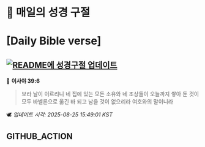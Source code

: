 # 🙏 매일의 성경 구절
# [Daily Bible verse]
## [![README에 성경구절 업데이트](https://github.com/DONGSUKA/first_test/actions/workflows/update-readme-bible.yml/badge.svg)](https://github.com/DONGSUKA/first_test/actions/workflows/update-readme-bible.yml)
<!-- START_BIBLE_VERSE -->
📖 **이사야 39:6**
> 보라 날이 이르리니 네 집에 있는 모든 소유와 네 조상들이 오늘까지 쌓아 둔 것이 모두 바벨론으로 옮긴 바 되고 남을 것이 없으리라 여호와의 말이니라

🕊️ _업데이트 시각: 2025-08-25 15:49:01 KST_
  <!-- END_BIBLE_VERSE -->
## GITHUB_ACTION
